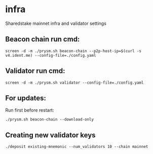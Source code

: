 # infra
Sharedstake mainnet infra and validator settings

## Beacon chain run cmd:
```
screen -d -m ./prysm.sh beacon-chain --p2p-host-ip=$(curl -s v4.ident.me) --config-file=./config.yaml
```

## Validator run cmd:
```
screen -d -m ./prysm.sh validator --config-file=./config.yaml
```

## For updates:
Run first before restart:
```
./prysm.sh beacon-chain --download-only
```

## Creating new validator keys
```
./deposit existing-mnemonic --num_validators 10 --chain mainnet
```
